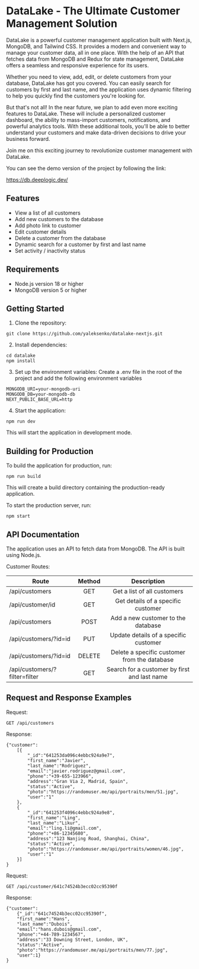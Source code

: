 # DataLake - The Ultimate Customer Management Solution

DataLake is a powerful customer management application built with Next.js, MongoDB, and Tailwind CSS. It provides a modern and convenient way to manage your customer data, all in one place. With the help of an API that fetches data from MongoDB and Redux for state management, DataLake offers a seamless and responsive experience for its users.

Whether you need to view, add, edit, or delete customers from your database, DataLake has got you covered. You can easily search for customers by first and last name, and the application uses dynamic filtering to help you quickly find the customers you're looking for.

But that's not all! In the near future, we plan to add even more exciting features to DataLake. These will include a personalized customer dashboard, the ability to mass-import customers, notifications, and powerful analytics tools. With these additional tools, you'll be able to better understand your customers and make data-driven decisions to drive your business forward.

Join me on this exciting journey to revolutionize customer management with DataLake.

You can see the demo version of the project by following the link:

https://db.deeplogic.dev/


## Features
- View a list of all customers
- Add new customers to the database
- Add photo link to customer
- Edit customer details
- Delete a customer from the database
- Dynamic search for a customer by first and last name
- Set activity / inactivity status

## Requirements
- Node.js version 18 or higher
- MongoDB version 5 or higher

## Getting Started
1. Clone the repository:

```
git clone https://github.com/yaleksenko/datalake-nextjs.git
```

2. Install dependencies:

```
cd datalake
npm install
```

3. Set up the environment variables:
Create a .env file in the root of the project and add the following environment variables

```
MONGODB_URI=your-mongodb-uri
MONGODB_DB=your-mongodb-db
NEXT_PUBLIC_BASE_URL=http
```

4. Start the application:

```
npm run dev
```

This will start the application in development mode.

## Building for Production
To build the application for production, run:

```
npm run build
```

This will create a build directory containing the production-ready application.

To start the production server, run:

```
npm start
````

## API Documentation
The application uses an API to fetch data from MongoDB. The API is built using Node.js.

Customer Routes:

| Route                         | Method | Description                                            |
| ------------------------------|:------:|:------------------------------------------------------:|
| /api/customers                | GET    | Get a list of all customers                            |
| /api/customer/id              | GET    | Get details of a specific customer                     |
| /api/customers                | POST   | Add a new customer to the database                     |
| /api/customers/?id=id         | PUT    | Update details of a specific customer                  |
| /api/customers/?id=id         | DELETE | Delete a specific customer from the database           |
| /api/customers/?filter=filter | GET    | Search for a customer by first and last name           |

                             

## Request and Response Examples

Request:

```
GET /api/customers
````

Response:
```
{"customer":
    [{
        "_id":"641253da096c4ebbc924a9e7",
        "first_name":"Javier",
        "last_name":"Rodriguez",
        "email":"javier.rodriguez@gmail.com",
        "phone":"+39-655-123966",
        "address":"Gran Via 2, Madrid, Spain",
        "status":"Active",
        "photo":"https://randomuser.me/api/portraits/men/51.jpg",
        "user":"1"
    },
    {
        "_id":"641253f4096c4ebbc924a9e8",
        "first_name":"Ling",
        "last_name":"Likur",
        "email":"ling.li@gmail.com",
        "phone":"+86-12345680",
        "address":"123 Nanjing Road, Shanghai, China",
        "status":"Active",
        "photo":"https://randomuser.me/api/portraits/women/46.jpg",
        "user":"1"
    }]
}
```


Request:

```
GET /api/customer/641c74524b3ecc02cc95390f
```

Response:

```
{"customer":
    {"_id":"641c74524b3ecc02cc95390f",
    "first_name":"Hans",
    "last_name":"Dubois",
    "email":"hans.dubois@gmail.com",
    "phone":"+44-789-1234567",
    "address":"33 Downing Street, London, UK",
    "status":"Active",
    "photo":"https://randomuser.me/api/portraits/men/77.jpg",
    "user":1}
}
```
